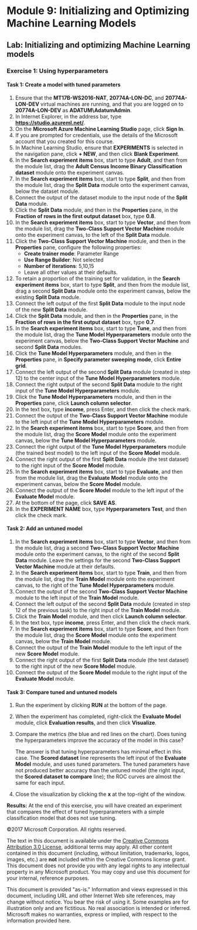 # Module 9: Initializing and Optimizing Machine Learning Models

## Lab: Initializing and optimizing Machine Learning models

### Exercise 1: Using hyperparameters

#### Task 1: Create a model with tuned parameters

1. Ensure that the **MT17B-WS2016-NAT**, **20774A-LON-DC**, and **20774A-LON-DEV** virtual machines are running, and that you are logged on to **20774A-LON-DEV** as **ADATUM\\AdatumAdmin**.
2. In Internet Explorer, in the address bar, type **https://studio.azureml.net/**.
3. On the **Microsoft Azure Machine Learning Studio** page, click **Sign In**.
4. If you are prompted for credentials, use the details of the Microsoft account that you created for this course.
5. In Machine Learning Studio, ensure that **EXPERIMENTS** is selected in the navigation pane, click **+ NEW**, and then click **Blank Experiment**.
6. In the **Search experiment items** box, start to type **Adult**, and then from the module list, drag the **Adult Census Income Binary Classification dataset** module onto the experiment canvas.
7. In the **Search experiment items** box, start to type **Split**, and then from the module list, drag the **Split Data** module onto the experiment canvas, below the dataset module.
8. Connect the output of the dataset module to the input node of the **Split Data** module.
9. Click the **Split Data** module, and then in the **Properties** pane, in the **Fraction of rows in the first output dataset** box, type **0.8**.
10. In the **Search experiment items** box, start to type **Vector**, and then from the module list, drag the **Two-Class Support Vector Machine** module onto the experiment canvas, to the left of the **Split Data** module.
11. Click the **Two-Class Support Vector Machine** module, and then in the **Properties** pane, configure the following properties:
    - **Create trainer mode**: Parameter Range
    - **Use Range Builder**: Not selected
    - **Number of iterations**: 5,10,15
    - Leave all other values at their defaults.
12. To retain a proportion of the training set for validation, in the **Search experiment items** box, start to type **Split**, and then from the module list, drag a second **Split Data** module onto the experiment canvas, below the existing **Split Data** module.
13. Connect the left output of the first **Split Data** module to the input node of the new **Split Data** module.
14. Click the **Split Data** module, and then in the **Properties** pane, in the **Fraction of rows in the first output dataset** box, type **0.7**.
15. In the **Search experiment items** box, start to type **Tune**, and then from the module list, drag the **Tune Model Hyperparameters** module onto the experiment canvas, below the **Two-Class Support Vector Machine** and second **Split Data** modules.
16. Click the **Tune Model Hyperparameters** module, and then in the **Properties** pane, in **Specify parameter sweeping mode**, click **Entire grid**.
17. Connect the left output of the second **Split Data** module (created in step 12) to the center input of the **Tune Model Hyperparameters** module.
18. Connect the right output of the second **Split Data** module to the right input of the **Tune Model Hyperparameters** module.
19. Click the **Tune Model Hyperparameters** module, and then in the **Properties** pane, click **Launch column selector**.
20. In the text box, type **income**, press Enter, and then click the check mark.
21. Connect the output of the **Two-Class Support Vector Machine** module to the left input of the **Tune Model Hyperparameters** module.
22. In the **Search experiment items** box, start to type **Score**, and then from the module list, drag the **Score Model** module onto the experiment canvas, below the **Tune Model Hyperparameters** module.
23. Connect the right output of the **Tune Model Hyperparameters** module (the trained best model) to the left input of the **Score Model** module.
24. Connect the right output of the first **Split Data** module (the test dataset) to the right input of the **Score Model** module.
25. In the **Search experiment items** box, start to type **Evaluate**, and then from the module list, drag the **Evaluate Model** module onto the experiment canvas, below the **Score Model** module.
26. Connect the output of the **Score Model** module to the left input of the **Evaluate Model** module.
27. At the bottom of the page, click **SAVE AS**.
28. In the **EXPERIMENT NAME** box, type **Hyperparameters Test**, and then click the check mark.

#### Task 2: Add an untuned model

1. In the **Search experiment items** box, start to type **Vector**, and then from the module list, drag a second **Two-Class Support Vector Machine** module onto the experiment canvas, to the right of the second **Split Data** module. Leave the settings for the second **Two-Class Support Vector Machine** module at their defaults.
2. In the **Search experiment items** box, start to type **Train**, and then from the module list, drag the **Train Model** module onto the experiment canvas, to the right of the **Tune Model Hyperparameters** module.
3. Connect the output of the second **Two-Class Support Vector Machine** module to the left input of the **Train Model** module.
4. Connect the left output of the second **Split Data** module (created in step 12 of the previous task) to the right input of the **Train Model** module.
5. Click the **Train Model** module, and then click **Launch column selector**.
6. In the text box, type **income**, press Enter, and then click the check mark.
7. In the **Search experiment items** box, start to type **Score**, and then from the module list, drag the **Score Model** module onto the experiment canvas, below the **Train Model** module.
8. Connect the output of the **Train Model** module to the left input of the new **Score Model** module.
9. Connect the right output of the first **Split Data** module (the test dataset) to the right input of the new **Score Model** module.
10. Connect the output of the **Score Model** module to the right input of the **Evaluate Model** module.

#### Task 3: Compare tuned and untuned models

1. Run the experiment by clicking **RUN** at the bottom of the page.
2. When the experiment has completed, right-click the **Evaluate Model** module, click **Evaluation results**, and then click **Visualize**.
3. Compare the metrics (the blue and red lines on the chart). Does tuning the hyperparameters improve the accuracy of the model in this case?
  
    The answer is that tuning hyperparameters has minimal effect in this case. The **Scored dataset** line represents the left input of the **Evaluate Model** module, and uses tuned parameters. The tuned parameters have not produced better accuracy than the untuned model (the right input, the **Scored dataset to compare** line); the ROC curves are almost the same for each input.
4. Close the visualization by clicking the **x** at the top-right of the window.

**Results:** At the end of this exercise, you will have created an experiment that compares the effect of tuned hyperparameters with a simple classification model that does not use tuning.

©2017 Microsoft Corporation. All rights reserved.

The text in this document is available under the [Creative Commons Attribution 3.0 License](https://creativecommons.org/licenses/by/3.0/legalcode), additional terms may apply. All other content contained in this document (including, without limitation, trademarks, logos, images, etc.) are **not** included within the Creative Commons license grant. This document does not provide you with any legal rights to any intellectual property in any Microsoft product. You may copy and use this document for your internal, reference purposes.

This document is provided "as-is." Information and views expressed in this document, including URL and other Internet Web site references, may change without notice. You bear the risk of using it. Some examples are for illustration only and are fictitious. No real association is intended or inferred. Microsoft makes no warranties, express or implied, with respect to the information provided here.
